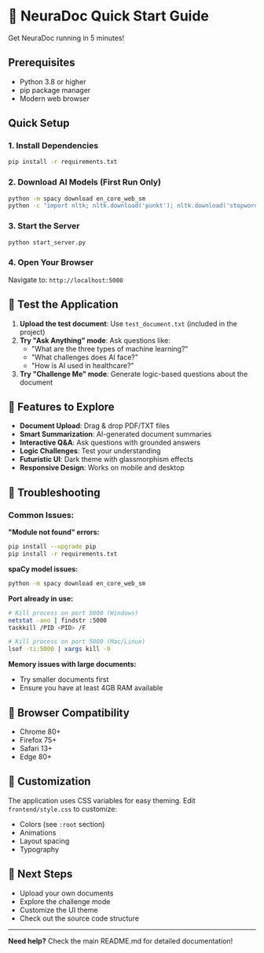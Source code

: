# 🚀 NeuraDoc Quick Start Guide

Get NeuraDoc running in 5 minutes!

## Prerequisites
- Python 3.8 or higher
- pip package manager
- Modern web browser

## Quick Setup

### 1. Install Dependencies
```bash
pip install -r requirements.txt
```

### 2. Download AI Models (First Run Only)
```bash
python -m spacy download en_core_web_sm
python -c "import nltk; nltk.download('punkt'); nltk.download('stopwords')"
```

### 3. Start the Server
```bash
python start_server.py
```

### 4. Open Your Browser
Navigate to: `http://localhost:5000`

## 🎯 Test the Application

1. **Upload the test document**: Use `test_document.txt` (included in the project)
2. **Try "Ask Anything" mode**: Ask questions like:
   - "What are the three types of machine learning?"
   - "What challenges does AI face?"
   - "How is AI used in healthcare?"
3. **Try "Challenge Me" mode**: Generate logic-based questions about the document

## 🌟 Features to Explore

- **Document Upload**: Drag & drop PDF/TXT files
- **Smart Summarization**: AI-generated document summaries
- **Interactive Q&A**: Ask questions with grounded answers
- **Logic Challenges**: Test your understanding
- **Futuristic UI**: Dark theme with glassmorphism effects
- **Responsive Design**: Works on mobile and desktop

## 🔧 Troubleshooting

### Common Issues:

**"Module not found" errors:**
```bash
pip install --upgrade pip
pip install -r requirements.txt
```

**spaCy model issues:**
```bash
python -m spacy download en_core_web_sm
```

**Port already in use:**
```bash
# Kill process on port 5000 (Windows)
netstat -ano | findstr :5000
taskkill /PID <PID> /F

# Kill process on port 5000 (Mac/Linux)
lsof -ti:5000 | xargs kill -9
```

**Memory issues with large documents:**
- Try smaller documents first
- Ensure you have at least 4GB RAM available

## 📱 Browser Compatibility

- Chrome 80+
- Firefox 75+
- Safari 13+
- Edge 80+

## 🎨 Customization

The application uses CSS variables for easy theming. Edit `frontend/style.css` to customize:
- Colors (see `:root` section)
- Animations
- Layout spacing
- Typography

## 🚀 Next Steps

- Upload your own documents
- Explore the challenge mode
- Customize the UI theme
- Check out the source code structure

---

**Need help?** Check the main README.md for detailed documentation! 